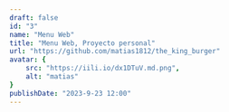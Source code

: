 ```yaml
---
draft: false
id: "3"
name: "Menu Web"
title: "Menu Web, Proyecto personal"
url: "https://github.com/matias1812/the_king_burger"
avatar: {
    src: "https://iili.io/dx1DTuV.md.png",
    alt: "matias"
}
publishDate: "2023-9-23 12:00"
---
```

